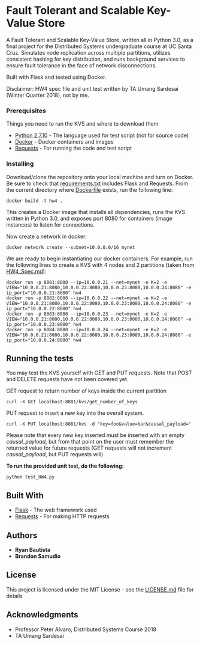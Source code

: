 # Fault Tolerant and Scalable Key-Value Store
A Fault Tolerant and Scalable Key-Value Store, written all in Python 3.0, as a final project for the Distributed Systems undergraduate course at UC Santa Cruz. Simulates node replication across multiple partitions, utilizes consistent hashing for key distribution, and runs background services to ensure fault tolerance in the face of network disconnections. 

Built with Flask and tested using Docker. 

Disclaimer: HW4 spec file and unit test written by TA Umang Sardesai (Winter Quarter 2018), not by me.

### Prerequisites

Things you need to run the KVS and where to download them

* [Python 2.7.10](https://www.python.org/download/releases/2.7/) - The language used for test script (not for source code)
* [Docker](https://docs.docker.com/install/) - Docker containers and images
* [Requests](http://docs.python-requests.org/en/master/) - For running the code and test script

### Installing

Download/clone the repository onto your local machine and turn on Docker. Be sure to check that [requirements.txt](requirements.txt) includes Flask and Requests. From the current directory where [Dockerfile](Dockerfile) exists, run the following line:

```
docker build -t hw4 .
```
This creates a Docker image that installs all dependencies, runs the KVS written in Python 3.0, and exposes port 8080 for containers (image instances) to listen for connections. 

Now create a network in docker:

```
docker network create --subnet=10.0.0.0/16 mynet
```

We are ready to begin instantiating our docker containers. For example, run the following lines to create a KVS with 4 nodes and 2 partitions (taken from [HW4_Spec.md](HW4_Spec.md)):

```
docker run -p 8081:8080 --ip=10.0.0.21 --net=mynet -e K=2 -e VIEW="10.0.0.21:8080,10.0.0.22:8080,10.0.0.23:8080,10.0.0.24:8080" -e ip_port="10.0.0.21:8080" hw4
docker run -p 8082:8080 --ip=10.0.0.22 --net=mynet -e K=2 -e VIEW="10.0.0.21:8080,10.0.0.22:8080,10.0.0.23:8080,10.0.0.24:8080" -e ip_port="10.0.0.22:8080" hw4
docker run -p 8083:8080 --ip=10.0.0.23 --net=mynet -e K=2 -e VIEW="10.0.0.21:8080,10.0.0.22:8080,10.0.0.23:8080,10.0.0.24:8080" -e ip_port="10.0.0.23:8080" hw4
docker run -p 8084:8080 --ip=10.0.0.24 --net=mynet -e K=2 -e VIEW="10.0.0.21:8080,10.0.0.22:8080,10.0.0.23:8080,10.0.0.24:8080" -e ip_port="10.0.0.24:8080" hw4
```

## Running the tests

You may test the KVS yourself with GET and PUT requests. Note that POST and DELETE requests have not been covered yet.

GET request to return number of keys inside the current partition
```
curl -X GET localhost:8081/kvs/get_number_of_keys
```

PUT request to insert a new key into the overall system.
```
curl -X PUT localhost:8081/kvs -d "key=foo&value=bar&causal_payload="
```
Please note that every new key inserted must be inserted with an empty *causal_payload*, but from that point on the user must remember the returned value for future requests (GET requests will not increment *causal_payload*, but PUT requests will)

**To run the provided unit test, do the following:**
```
python test_HW4.py
```

## Built With

* [Flask](http://flask.pocoo.org/) - The web framework used
* [Requests](http://docs.python-requests.org/en/master/) - For making HTTP requests

## Authors

* **Ryan Bautista**
* **Brandon Samudio**

## License

This project is licensed under the MIT License - see the [LICENSE.md](LICENSE.md) file for details

## Acknowledgments

* Professor Peter Alvaro, Distributed Systems Course 2018
* TA Umang Sardesai
